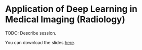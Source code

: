 # Application of Deep Learning in Medical Imaging (Radiology)

TODO: Describe session.

You can download the slides [here]().
